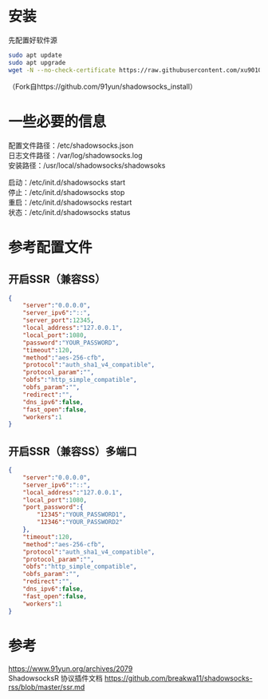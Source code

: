 # 安装
先配置好软件源  
```bash
sudo apt update  
sudo apt upgrade  
wget -N --no-check-certificate https://raw.githubusercontent.com/xu9010/shadowsocks_install/master/shadowsocksR.sh && bash shadowsocksR.sh
```
（Fork自https://github.com/91yun/shadowsocks_install）

# 一些必要的信息
配置文件路径：/etc/shadowsocks.json  
日志文件路径：/var/log/shadowsocks.log  
安装路径：/usr/local/shadowsocks/shadowsoks  

启动：/etc/init.d/shadowsocks start  
停止：/etc/init.d/shadowsocks stop  
重启：/etc/init.d/shadowsocks restart  
状态：/etc/init.d/shadowsocks status  

# 参考配置文件
## 开启SSR（兼容SS）
```json
{
    "server":"0.0.0.0",
    "server_ipv6":"::",
    "server_port":12345,
    "local_address":"127.0.0.1",
    "local_port":1080,
    "password":"YOUR_PASSWORD",
    "timeout":120,
    "method":"aes-256-cfb",
    "protocol":"auth_sha1_v4_compatible",
    "protocol_param":"",
    "obfs":"http_simple_compatible",
    "obfs_param":"",
    "redirect":"",
    "dns_ipv6":false,
    "fast_open":false,
    "workers":1
}
```

## 开启SSR（兼容SS）多端口
```json
{
    "server":"0.0.0.0",
    "server_ipv6":"::",
    "local_address":"127.0.0.1",
    "local_port":1080,
    "port_password":{
        "12345":"YOUR_PASSWORD1",
        "12346":"YOUR_PASSWORD2"
    },
    "timeout":120,
    "method":"aes-256-cfb",
    "protocol":"auth_sha1_v4_compatible",
    "protocol_param":"",
    "obfs":"http_simple_compatible",
    "obfs_param":"",
    "redirect":"",
    "dns_ipv6":false,
    "fast_open":false,
    "workers":1
}
```
# 参考
https://www.91yun.org/archives/2079  
ShadowsocksR 协议插件文档 https://github.com/breakwa11/shadowsocks-rss/blob/master/ssr.md

